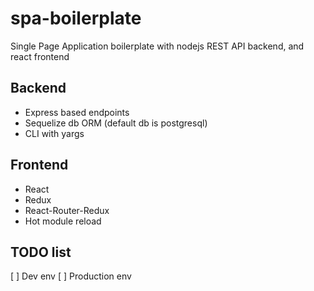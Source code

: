 # spa-boilerplate
Single Page Application boilerplate with nodejs REST API backend, and react frontend

## Backend
* Express based endpoints
* Sequelize db ORM (default db is postgresql)
* CLI with yargs

## Frontend
* React
* Redux
* React-Router-Redux
* Hot module reload

## TODO list
[ ] Dev env
[ ] Production env
